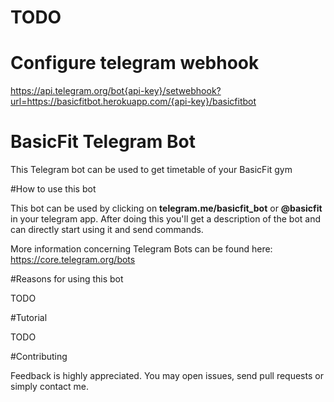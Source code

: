 # TODO

# Configure telegram webhook

https://api.telegram.org/bot{api-key}/setwebhook?url=https://basicfitbot.herokuapp.com/{api-key}/basicfitbot

# BasicFit Telegram Bot

This Telegram bot can be used to get timetable of your BasicFit gym

#How to use this bot

This bot can be used by clicking on <b>telegram.me/basicfit_bot</b> or <b>@basicfit</b> in your telegram app.
After doing this you'll get a description of the bot and can directly start using it and send commands.

More information concerning Telegram Bots can be found here: https://core.telegram.org/bots

#Reasons for using this bot

TODO 

#Tutorial

TODO

#Contributing

Feedback is highly appreciated. You may open issues, send pull requests or simply contact me.

